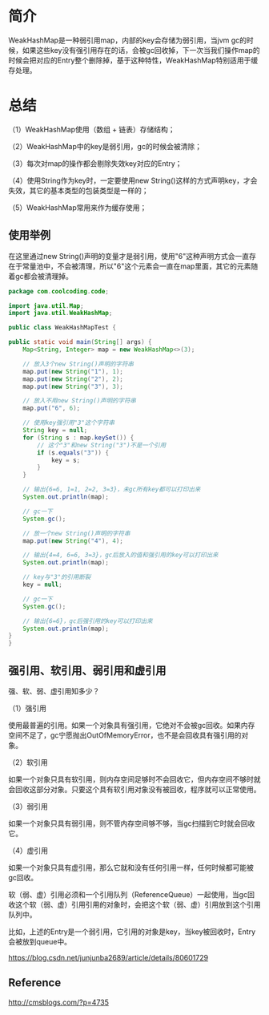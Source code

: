 # 简介
WeakHashMap是一种弱引用map，内部的key会存储为弱引用，当jvm gc的时候，如果这些key没有强引用存在的话，会被gc回收掉，下一次当我们操作map的时候会把对应的Entry整个删除掉，基于这种特性，WeakHashMap特别适用于缓存处理。

# 总结

（1）WeakHashMap使用（数组 + 链表）存储结构；

（2）WeakHashMap中的key是弱引用，gc的时候会被清除；

（3）每次对map的操作都会剔除失效key对应的Entry；

（4）使用String作为key时，一定要使用new String()这样的方式声明key，才会失效，其它的基本类型的包装类型是一样的；

（5）WeakHashMap常用来作为缓存使用；

## 使用举例
在这里通过new String()声明的变量才是弱引用，使用"6"这种声明方式会一直存在于常量池中，不会被清理，所以"6"这个元素会一直在map里面，其它的元素随着gc都会被清理掉。
```java
package com.coolcoding.code;

import java.util.Map;
import java.util.WeakHashMap;

public class WeakHashMapTest {

public static void main(String[] args) {
    Map<String, Integer> map = new WeakHashMap<>(3);

    // 放入3个new String()声明的字符串
    map.put(new String("1"), 1);
    map.put(new String("2"), 2);
    map.put(new String("3"), 3);

    // 放入不用new String()声明的字符串
    map.put("6", 6);

    // 使用key强引用"3"这个字符串
    String key = null;
    for (String s : map.keySet()) {
        // 这个"3"和new String("3")不是一个引用
        if (s.equals("3")) {
            key = s;
        }
    }

    // 输出{6=6, 1=1, 2=2, 3=3}，未gc所有key都可以打印出来
    System.out.println(map);

    // gc一下
    System.gc();

    // 放一个new String()声明的字符串
    map.put(new String("4"), 4);

    // 输出{4=4, 6=6, 3=3}，gc后放入的值和强引用的key可以打印出来
    System.out.println(map);

    // key与"3"的引用断裂
    key = null;

    // gc一下
    System.gc();

    // 输出{6=6}，gc后强引用的key可以打印出来
    System.out.println(map);
}
}
```

## 强引用、软引用、弱引用和虚引用

强、软、弱、虚引用知多少？

（1）强引用

使用最普遍的引用。如果一个对象具有强引用，它绝对不会被gc回收。如果内存空间不足了，gc宁愿抛出OutOfMemoryError，也不是会回收具有强引用的对象。

（2）软引用

如果一个对象只具有软引用，则内存空间足够时不会回收它，但内存空间不够时就会回收这部分对象。只要这个具有软引用对象没有被回收，程序就可以正常使用。

（3）弱引用

如果一个对象只具有弱引用，则不管内存空间够不够，当gc扫描到它时就会回收它。

（4）虚引用

如果一个对象只具有虚引用，那么它就和没有任何引用一样，任何时候都可能被gc回收。

软（弱、虚）引用必须和一个引用队列（ReferenceQueue）一起使用，当gc回收这个软（弱、虚）引用引用的对象时，会把这个软（弱、虚）引用放到这个引用队列中。

比如，上述的Entry是一个弱引用，它引用的对象是key，当key被回收时，Entry会被放到queue中。

https://blog.csdn.net/junjunba2689/article/details/80601729

## Reference
http://cmsblogs.com/?p=4735
